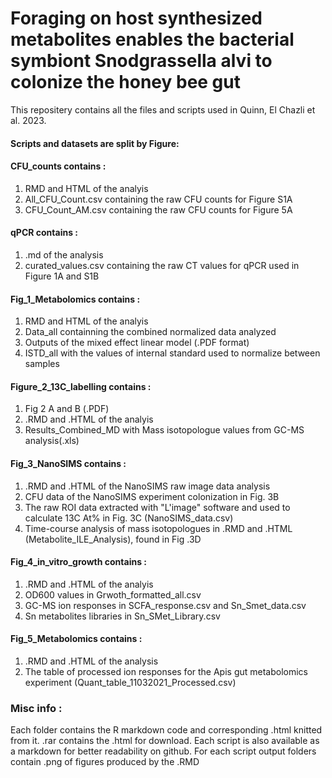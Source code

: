 # Foraging on host synthesized metabolites enables the bacterial symbiont Snodgrassella alvi to colonize the honey bee gut

This repositery contains all the files and scripts used in Quinn, El Chazli et al. 2023. 

#### Scripts and datasets are split by Figure:

#### CFU_counts contains  :
  1. RMD and HTML of the analyis
  2. All_CFU_Count.csv containing the raw CFU counts for Figure S1A
  3. CFU_Count_AM.csv containing the raw CFU counts for Figure 5A


#### qPCR contains  :
  1. .md of the analysis
  2. curated_values.csv containing the raw CT values for qPCR used in Figure 1A and S1B

#### Fig_1_Metabolomics contains  : 
  
  1. RMD and HTML of the analyis
  2. Data_all containning the combined normalized data analyzed
  3. Outputs of the mixed effect linear model (.PDF format)
  4. ISTD_all with the values of internal standard used to normalize between samples
  
#### Figure_2_13C_labelling contains  : 

  1. Fig 2 A and B (.PDF)
  2. .RMD and .HTML of the analyis
  3. Results_Combined_MD with Mass isotopologue values from GC-MS analysis(.xls)

#### Fig_3_NanoSIMS contains  : 

  1. .RMD and .HTML of the NanoSIMS raw image data analysis
  2. CFU data of the NanoSIMS experiment colonization in Fig. 3B
  3. The raw ROI data extracted with "L'image" software and used to calculate 13C At% in Fig. 3C (NanoSIMS_data.csv)
  4. Time-course analysis of mass isotopologues in .RMD and .HTML (Metabolite_ILE_Analysis), found in Fig .3D
  
#### Fig_4_in_vitro_growth contains  : 

  1. .RMD and .HTML of the analyis
  2. OD600 values in Grwoth_formatted_all.csv
  3. GC-MS ion responses in SCFA_response.csv and Sn_Smet_data.csv
  4. Sn metabolites libraries in Sn_SMet_Library.csv
  
#### Fig_5_Metabolomics contains  : 

  1. .RMD and .HTML of the analysis 
  2. The table of processed ion responses for the Apis gut metabolomics experiment (Quant_table_11032021_Processed.csv)


### Misc info :
Each folder contains the R markdown code and corresponding .html knitted from it. .rar contains the .html for download.
Each script is also available as a markdown for better readability on github.
For each script output folders contain .png of figures produced by the .RMD
